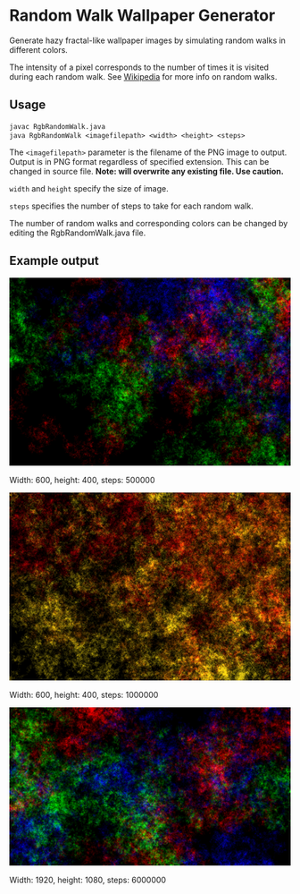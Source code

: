# Random Walk Wallpaper Generator
Generate hazy fractal-like wallpaper images by simulating random walks in different colors.

The intensity of a pixel corresponds to the number of times it is visited during each random walk. See [Wikipedia](https://en.wikipedia.org/wiki/Random_walk) for more info on random walks.

## Usage
```
javac RgbRandomWalk.java
java RgbRandomWalk <imagefilepath> <width> <height> <steps>
```

The `<imagefilepath>` parameter is the filename of the PNG image to output. Output is in PNG format regardless of specified extension. This can be changed in source file. **Note: will overwrite any existing file. Use caution.**

`width` and `height` specify the size of image.

`steps` specifies the number of steps to take for each random walk.

The number of random walks and corresponding colors can be changed by editing the RgbRandomWalk.java file.

## Example output

![Example 1](example1.png?raw=true)

Width: 600, height: 400, steps: 500000

![Example 2](example2.png?raw=true)

Width: 600, height: 400, steps: 1000000

![Example 3](example3.png?raw=true)

Width: 1920, height: 1080, steps: 6000000
